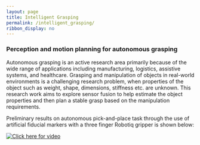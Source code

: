 ```yaml
---
layout: page
title: Intelligent Grasping
permalink: /intelligent_grasping/
ribbon_display: no
---
```


### Perception and motion planning for autonomous grasping
Autonomous grasping is an active research area primarily because of the wide range of applications including manufacturing, logistics, assistive systems, and healthcare.  Grasping and manipulation of objects in real-world environments is a challenging research problem, when properties of the object such as weight, shape, dimensions, stiffness etc. are unknown. This research work aims to explore sensor fusion to help estimate the object properties and then plan a stable grasp based on the manipulation requirements.

Preliminary results on autonomous pick-and-place task through the use of artificial fiducial markers with a three finger Robotiq gripper is shown below:

[![Click here for video](https://img.youtube.com/vi/rerv_xJ9qJs/0.jpg)](https://www.youtube.com/watch?v=rerv_xJ9qJs)

